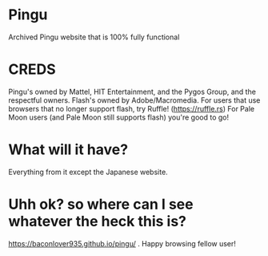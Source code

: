 # Pingu
Archived Pingu website that is 100% fully functional
# CREDS
Pingu's owned by Mattel, HIT Entertainment, and the Pygos Group, and the respectful owners. Flash's owned by Adobe/Macromedia. For users that use browsers that no longer support flash, try Ruffle! (https://ruffle.rs) For Pale Moon users (and Pale Moon still supports flash) you're good to go!
# What will it have?
Everything from it except the Japanese website.
# Uhh ok? so where can I see whatever the heck this is?
https://baconlover935.github.io/pingu/ . Happy browsing fellow user!
